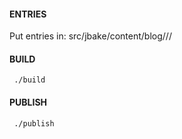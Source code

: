 #### ENTRIES #####
Put entries in: src/jbake/content/blog/<year>/<month>/<entry>

#### BUILD ####
` ./build`

#### PUBLISH ####
` ./publish`
